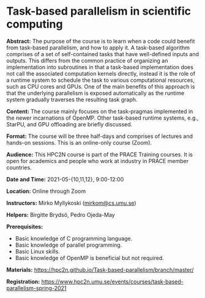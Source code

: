 Task-based parallelism in scientific computing
==============================================

**Abstract:** The purpose of the course is to learn when a code could benefit from task-based parallelism, and how to apply it. A task-based algorithm comprises of a set of self-contained tasks that have well-defined inputs and outputs. This differs from the common practice of organizing an implementation into subroutines in that a task-based implementation does not call the associated computation kernels directly, instead it is the role of a runtime system to schedule the task to various computational resources, such as CPU cores and GPUs. One of the main benefits of this approach is that the underlying parallelism is exposed automatically as the runtime system gradually traverses the resulting task graph.

**Content:** The course mainly focuses on the task-pragmas implemented in the newer incarnations of OpenMP. Other task-based runtime systems, e.g., StarPU, and GPU offloading are briefly discussed.

**Format:** The course will be three half-days and comprises of lectures and hands-on sessions. This is an online-only course (Zoom).

**Audience:** This HPC2N course is part of the PRACE Training courses. It is open for academics and people who work at industry in PRACE member countries.

**Date and Time:** 2021-05-{10,11,12}, 9:00-12:00

**Location:** Online through Zoom

**Instructors:** Mirko Myllykoski (mirkom@cs.umu.se)

**Helpers:** Birgitte Brydsö, Pedro Ojeda-May

**Prerequisites:**

 - Basic knowledge of C programming language.
 - Basic knowledge of parallel programming.
 - Basic Linux skills.
 - Basic knowledge of OpenMP is beneficial but not required.

**Materials:** https://hpc2n.github.io/Task-based-parallelism/branch/master/

**Registration:** https://www.hpc2n.umu.se/events/courses/task-based-parallelism-spring-2021
